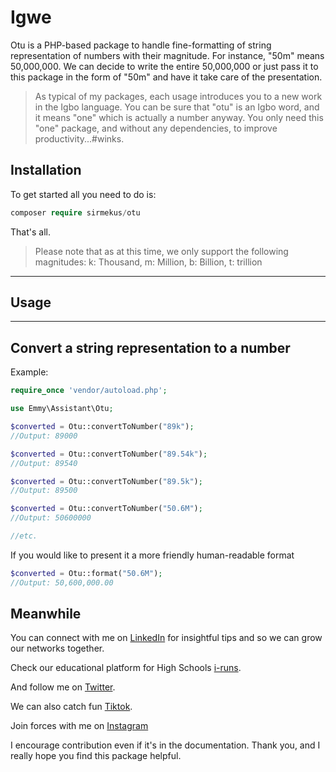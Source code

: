 # Igwe

Otu is a PHP-based package to handle fine-formatting of string representation of numbers with their magnitude. For instance, "50m" means 50,000,000. We can decide to write the entire 50,000,000 or just pass it to this package in the form of "50m" and have it take care of the presentation.

> As typical of my packages, each usage introduces you to a new work in the Igbo language. You can be sure that "otu" is an Igbo word, and it means "one" which is actually a number anyway. You only need this "one" package, and without any dependencies, to improve productivity...#winks.

## Installation

To get started all you need to do is:

```php
composer require sirmekus/otu
```

That's all.

> Please note that as at this time, we only support the following magnitudes:
k: Thousand,
m: Million,
b: Billion,
t: trillion
---

## Usage

---

## Convert a string representation to a number

Example:

```php
require_once 'vendor/autoload.php';

use Emmy\Assistant\Otu;

$converted = Otu::convertToNumber("89k");
//Output: 89000

$converted = Otu::convertToNumber("89.54k");
//Output: 89540

$converted = Otu::convertToNumber("89.5k");
//Output: 89500

$converted = Otu::convertToNumber("50.6M");
//Output: 50600000

//etc.
```

If you would like to present it a more friendly human-readable format
```php
$converted = Otu::format("50.6M");
//Output: 50,600,000.00
```

## Meanwhile

 You can connect with me on [LinkedIn](https://www.linkedin.com/in/sirmekus) for insightful tips and so we can grow our networks together.

 Check our educational platform for High Schools [i-runs](https://www.i-runs.com).

 And follow me on [Twitter](https://www.twitter.com/Sire_Mekus).

 We can also catch fun [Tiktok](https://www.tiktok.com/@emmybuoy?_t=8luE6m2o0rV&_r=1).

 Join forces with me on [Instagram](https://www.instagram.com/sir_mekus/?igsh=MWN1c3ZoNzFmdnR0)

 I encourage contribution even if it's in the documentation. Thank you, and I really hope you find this package helpful.
